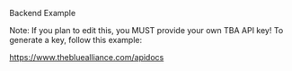 Backend Example

Note: If you plan to edit this, you MUST provide your own TBA API key! To generate a key, follow this example:

https://www.thebluealliance.com/apidocs
